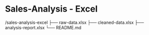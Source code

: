 # Sales-Analysis - Excel
/sales-analysis-excel
├── raw-data.xlsx
├── cleaned-data.xlsx
├── analysis-report.xlsx
└── README.md
